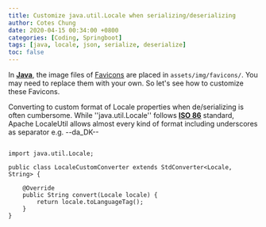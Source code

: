 ```yaml
---
title: Customize java.util.Locale when serializing/deserializing
author: Cotes Chung
date: 2020-04-15 00:34:00 +0800
categories: [Coding, Springboot]
tags: [java, locale, json, serialize, deserialize]
toc: false
---
```


In [**Java**](https://github.com/cotes2020/jekyll-theme-chirpy/), the image files of [Favicons](https://www.favicon-generator.org/about/) are placed in `assets/img/favicons/`. You may need to replace them with your own. So let's see how to customize these Favicons.

Converting to custom format of Locale properties when de/serializing is often cumbersome.
While ''java.util.Locale'' follows [**ISO 86**](https://github.com/cotes2020/jekyll-theme-chirpy/) standard, Apache LocaleUtil allows almost every
kind of format including underscores as separator e.g. --da_DK--

```import com.fasterxml.jackson.databind.util.StdConverter;

import java.util.Locale;

public class LocaleCustomConverter extends StdConverter<Locale, String> {

    @Override
    public String convert(Locale locale) {
        return locale.toLanguageTag();
    }
}
```

